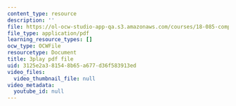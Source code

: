 ```yaml
---
content_type: resource
description: ''
file: https://ol-ocw-studio-app-qa.s3.amazonaws.com/courses/18-085-computational-science-and-engineering-i-fall-2008/3125e2a381548b65a677d36f583913ed_bciGyT6eeOE.pdf
file_type: application/pdf
learning_resource_types: []
ocw_type: OCWFile
resourcetype: Document
title: 3play pdf file
uid: 3125e2a3-8154-8b65-a677-d36f583913ed
video_files:
  video_thumbnail_file: null
video_metadata:
  youtube_id: null
---
```

